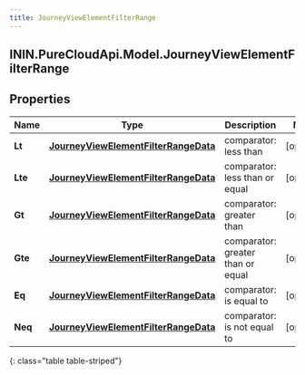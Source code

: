 ```yaml
---
title: JourneyViewElementFilterRange
---
```

## ININ.PureCloudApi.Model.JourneyViewElementFilterRange

## Properties

|Name | Type | Description | Notes|
|------------ | ------------- | ------------- | -------------|
| **Lt** | [**JourneyViewElementFilterRangeData**](JourneyViewElementFilterRangeData.html) | comparator: less than | [optional] |
| **Lte** | [**JourneyViewElementFilterRangeData**](JourneyViewElementFilterRangeData.html) | comparator: less than or equal | [optional] |
| **Gt** | [**JourneyViewElementFilterRangeData**](JourneyViewElementFilterRangeData.html) | comparator: greater than | [optional] |
| **Gte** | [**JourneyViewElementFilterRangeData**](JourneyViewElementFilterRangeData.html) | comparator: greater than or equal | [optional] |
| **Eq** | [**JourneyViewElementFilterRangeData**](JourneyViewElementFilterRangeData.html) | comparator: is equal to | [optional] |
| **Neq** | [**JourneyViewElementFilterRangeData**](JourneyViewElementFilterRangeData.html) | comparator: is not equal to | [optional] |
{: class="table table-striped"}


